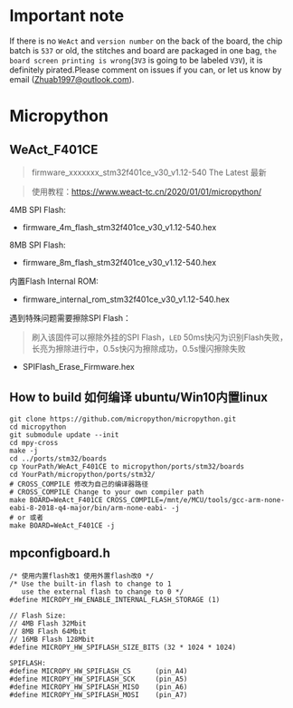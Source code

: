# Important note

If there is no `WeAct` and `version number` on the back of the board, the chip batch is `537` or old, the stitches and board are packaged in one bag, `the board screen printing is wrong`(`3V3` is going to be labeled `V3V`), it is definitely pirated.Please comment on issues if you can, or let us know by email (Zhuab1997@outlook.com).

# Micropython
## WeAct_F401CE
> firmware_xxxxxxx_stm32f401ce_v30_v1.12-540 The Latest 最新

> 使用教程：https://www.weact-tc.cn/2020/01/01/micropython/

4MB SPI Flash:
* firmware_4m_flash_stm32f401ce_v30_v1.12-540.hex


8MB SPI Flash:
* firmware_8m_flash_stm32f401ce_v30_v1.12-540.hex

内置Flash Internal ROM:
* firmware_internal_rom_stm32f401ce_v30_v1.12-540.hex

遇到特殊问题需要擦除SPI Flash：
> 刷入该固件可以擦除外挂的SPI Flash，`LED` 50ms快闪为识别Flash失败，长亮为擦除进行中，0.5s快闪为擦除成功，0.5s慢闪擦除失败
* SPIFlash_Erase_Firmware.hex

## How to build 如何编译 ubuntu/Win10内置linux

```
git clone https://github.com/micropython/micropython.git
cd micropython
git submodule update --init
cd mpy-cross
make -j
cd ../ports/stm32/boards
cp YourPath/WeAct_F401CE to micropython/ports/stm32/boards
cd YourPath/micropython/ports/stm32/
# CROSS_COMPILE 修改为自己的编译器路径
# CROSS_COMPILE Change to your own compiler path
make BOARD=WeAct_F401CE CROSS_COMPILE=/mnt/e/MCU/tools/gcc-arm-none-eabi-8-2018-q4-major/bin/arm-none-eabi- -j
# or 或者
make BOARD=WeAct_F401CE -j
```
## mpconfigboard.h
```
/* 使用内置flash改1 使用外置flash改0 */
/* Use the built-in flash to change to 1 
   use the external flash to change to 0 */
#define MICROPY_HW_ENABLE_INTERNAL_FLASH_STORAGE (1)

// Flash Size:
// 4MB Flash 32Mbit
// 8MB Flash 64Mbit
// 16MB Flash 128Mbit
#define MICROPY_HW_SPIFLASH_SIZE_BITS (32 * 1024 * 1024)
```

```
SPIFLASH:
#define MICROPY_HW_SPIFLASH_CS      (pin_A4)
#define MICROPY_HW_SPIFLASH_SCK     (pin_A5)
#define MICROPY_HW_SPIFLASH_MISO    (pin_A6)
#define MICROPY_HW_SPIFLASH_MOSI    (pin_A7)
```